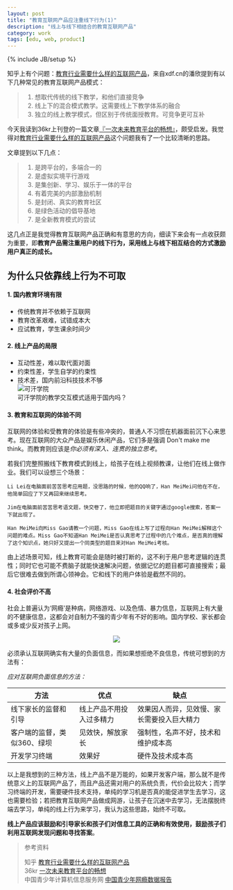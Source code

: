 ```yaml
---
layout: post
title: "教育互联网产品应注重线下行为(1)"
description: "线上与线下相结合的教育互联网产品"
category: work
tags: [edu, web, product]
---
```

{% include JB/setup %}

知乎上有个问题：[教育行业需要什么样的互联网产品](http://www.zhihu.com/question/19603897)，来自xdf.cn的潘欣提到有以下几种常见的教育互联网产品模式：
  
> 1. 想取代传统的线下教学，和他们直接竞争  
> 2. 线上下的混合模式教学。这需要线上下教学体系的融合  
> 3. 独立的线上教学模式，但区别于传统面授教育。可竞争更可互补 
 
今天我读到36kr上刊登的一篇文章[『一次未来教育平台的畅想』](http://www.36kr.com/p/172083.html)，颇受启发。我觉得对[教育行业需要什么样的互联网产品](http://www.zhihu.com/question/19603897)这个问题我有了一个比较清晰的思路。

文章提到以下几点：  

> 1. 是跨平台的，多端合一的  
> 2. 是虚拟实境平行游戏  
> 3. 是集创新、学习、娱乐于一体的平台  
> 4. 有着完美的内部激励机制  
> 5. 是封闭、真实的教育社区  
> 6. 是绿色活动的倡导基地  
> 7. 是全新教育模式的尝试  

这几点正是我觉得教育互联网产品正确和有意思的方向，细读下来会有一点收获颇为重要，即**教育产品需注重用户的线下行为，采用线上与线下相互结合的方式激励用户真正的成长。**  

## 为什么只依靠线上行为不可取
#### 1. 国内教育环境有限

- 传统教育并不依赖于互联网    
- 教育改革艰难，试错成本大  
- 应试教育，学生课余时间少  
 
#### 2. 线上产品的局限

- 互动性差，难以取代面对面  
- 约束性差，学生自学的约束性  
- 技术差，国内前沿科技技术不够  
 
![可汗学院](http://linblog.b0.upaiyun.com/lin/17zuoye/khan.jpg)  
可汗学院的教学交互模式适用于国内吗？

#### 3. 教育和互联网的体验不同
互联网的体验和受教育的体验是有些冲突的，普通人不习惯在机器面前沉下心来思考。现在互联网的大众产品是娱乐休闲产品，它们多是强调 Don't make me think。而教育则应该是*你必须有深入、连贯的独立思考*。 
  
若我们完整照搬线下教育模式到线上，给孩子在线上视频教课，让他们在线上做作业。我们可以设想三个场景：

	Li Lei在电脑面前苦苦思考应用题，没思路的时候，他的QQ响了，Han MeiMei问他在不在，他简单回应了下又再回来继续思考。  

<p></p>

	Jim在电脑面前苦苦思考语文题，快交卷了，他立即把题目的关键字通过google搜索，答案一下就出现了。

<p></p>

	Han MeiMei向Miss Gao请教一个问题，Miss Gao在线上写了过程向Han MeiMei解释这个问题的难点。Miss Gao不知道Han MeiMei是否认真思考了过程中的几个难点，是否真的理解了这个知识点，她只好又提出一个同类型的题目来对Han MeiMei考核。	

由上述场景可知，线上教育可能会是随时被打断的，这不利于用户思考逻辑的连贯性；同时它也可能不费脑子就能快速解决问题，依据记忆的题目都可直接搜索；最后它很难去做到所谓心领神会。它和线下的用户体验是截然不同的。

#### 4. 社会评价不高

社会上普遍认为‘网瘾’是种病，网络游戏、以及色情、暴力信息，互联网上有大量的不健康信息，这都会对自制力不强的青少年有不好的影响。国内学校、家长都会或多或少反对孩子上网。

<div style='text-align:center;'><img src="http://www.qianlongnews.com/upload_files/article/144/3_20091110021117_grfk4.jpg"/></div>  
  
  
必须承认互联网确实有大量的负面信息，而如果想拒绝不良信息，传统可想到的方法有：

*应对互联网负面信息的方法：*

方法 | 优点  | 缺点
----|--------|--------
线下家长的监督和引导| 线上产品不用投入过多精力 | 效果因人而异，见效慢、家长需要投入巨大精力 |
客户端的监督，类似360、绿坝|见效快，解放家长| 强制性，名声不好，技术和维护成本高 
开发学习终端|效果好|硬件及技术成本高

以上是我想到的三种方法，线上产品不是万能的，如果开发客户端，那么就不是传统意义上的互联网产品了，而且产品还需对用户的系统负责，代价会比较大；而学习终端的开发，需要硬件技术支持，单纯的学习机是否真的能促进学生去学习，这也需要检验；若把教育互联网产品做成网游，让孩子在沉迷中去学习，无法摆脱终端去学习，单纯的线上行为来学习，我认为这些思路，始终不可取。
  
**线上产品应该鼓励和引导家长和孩子们对信息工具的正确和有效使用，鼓励孩子们利用互联网发现问题和寻找答案**。
 

> 参考资料  
> 
> 知乎 [教育行业需要什么样的互联网产品](http://www.zhihu.com/question/19603897)  
> 36kr [一次未来教育平台的畅想](http://www.36kr.com/p/172083.html)  
> 中国青少年计算机信息服务网 [中国青少年网瘾数据报告](http://www.cycnet.com/cms/2004/newssports/lssw/yqlj/t20060110_45227.htm)  
> 